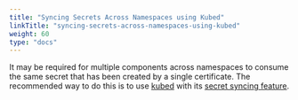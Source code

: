 ```yaml
---
title: "Syncing Secrets Across Namespaces using Kubed"
linkTitle: "syncing-secrets-across-namespaces-using-kubed"
weight: 60
type: "docs"
---
```


It may be required for multiple components across namespaces to consume the same
secret that has been created by a single certificate. The recommended way to do
this is to use [kubed](https://github.com/appscode/kubed) with its [secret
syncing
feature](https://appscode.com/products/kubed/v0.11.0/guides/config-syncer/intra-cluster/).

